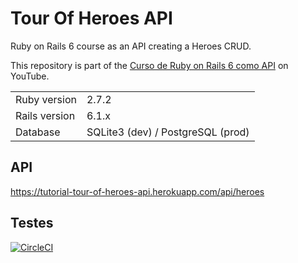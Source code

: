 # Tour Of Heroes API

Ruby on Rails 6 course as an API creating a Heroes CRUD.

This repository is part of the [Curso de Ruby on Rails 6 como API](https://www.youtube.com/watch?v=gTR6lx00Nac&list=PLqsayW8DhUmuvgOX08aXYk6Y-HGrdYg20) on YouTube.

<table>
  <tr>
    <td>Ruby version</td>
    <td>
      2.7.2
    </td>
  </tr>
  <tr>
    <td>Rails version</td>
    <td>
      6.1.x
    </td>
  </tr>
  <tr>
    <td>Database</td>
    <td>
      SQLite3 (dev) / PostgreSQL (prod)
    </td>
  </tr>
</table>

## API 

https://tutorial-tour-of-heroes-api.herokuapp.com/api/heroes

## Testes

[![CircleCI](https://circleci.com/gh/circleci/circleci-docs.svg?style=svg)](https://circleci.com/gh/demarche1/tour_of_heroes_api)
